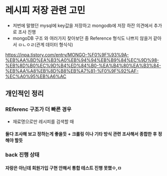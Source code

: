 # 레시피 저장 관련 고민

- 저번에 말했던 mysql에 key값을 저장하고 mongodb에 저장 하잔 의견에서 추가로 조사 진행
- mongoDB 구조 와 여러가지 찾아보던 중 Reference 형식도 나쁘지 않을거 같아서 ㅁㄴㅇㄹ(관계 데이터 형식식)

https://inpa.tistory.com/entry/MONGO-%F0%9F%93%9A-%EB%AA%BD%EA%B3%A0%EB%94%94%EB%B9%84%EC%9D%98-%EB%8D%B0%EC%9D%B4%ED%84%B0-%EA%B4%80%EA%B3%84-%EB%AA%A8%EB%8D%B8%EB%A7%81-%F0%9F%92%AF-%EC%A0%95%EB%A6%AC

## 개인적인 정리

### REferenc 구조가 더 빠른 경우

- 재료명으로만 레시피를 검색할 때

#### 둘다 조사해 보고 정하는게 좋을듯 + 크롤링 이나 기타 방식 관련 조사해서 종합한 후 정해야 할듯

### back 진행 상태

#### 자랑은 아닌데 회원가입 구현 안해서 통합 테스트 진행 못했ㅇ,ㅁ
